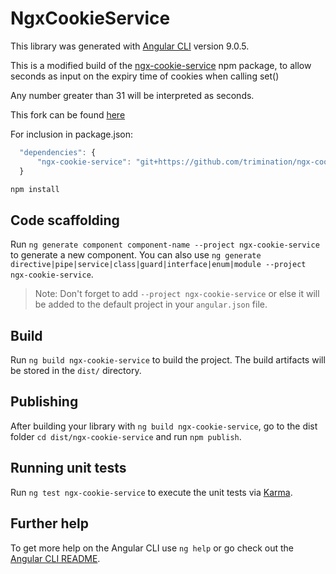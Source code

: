 # NgxCookieService

This library was generated with [Angular CLI](https://github.com/angular/angular-cli) version 9.0.5.

This is a modified build of the [ngx-cookie-service](https://github.com/stevermeister/ngx-cookie-service) npm
package, to allow seconds as input on the expiry time of cookies when calling set()

Any number greater than 31 will be interpreted as seconds.

This fork can be found [here](https://github.com/trimination/ngx-cookie-service)

For inclusion in package.json:
```js
  "dependencies": {
      "ngx-cookie-service": "git+https://github.com/trimination/ngx-cookie-service-build.git#main",
  }
```

```js
npm install
```
    

## Code scaffolding

Run `ng generate component component-name --project ngx-cookie-service` to generate a new component. You can also use `ng generate directive|pipe|service|class|guard|interface|enum|module --project ngx-cookie-service`.
> Note: Don't forget to add `--project ngx-cookie-service` or else it will be added to the default project in your `angular.json` file. 

## Build

Run `ng build ngx-cookie-service` to build the project. The build artifacts will be stored in the `dist/` directory.

## Publishing

After building your library with `ng build ngx-cookie-service`, go to the dist folder `cd dist/ngx-cookie-service` and run `npm publish`.

## Running unit tests

Run `ng test ngx-cookie-service` to execute the unit tests via [Karma](https://karma-runner.github.io).

## Further help

To get more help on the Angular CLI use `ng help` or go check out the [Angular CLI README](https://github.com/angular/angular-cli/blob/master/README.md).
